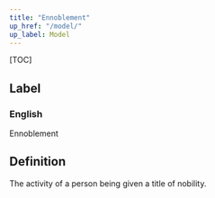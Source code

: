 ```yaml
---
title: "Ennoblement"
up_href: "/model/"
up_label: Model
---
```


[TOC]

## Label

### English
Ennoblement


## Definition
The activity of a person being given a title of nobility. 


    
